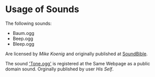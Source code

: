 # Usage of Sounds

The following sounds:

* Baum.ogg
* Beep.ogg
* Bleep.ogg

Are licensed by *Mike Koenig* and originally published at [SoundBible](https://soundbible.com/).

The sound ['Tone.ogg'](https://soundbible.com/1815-A-Tone.html) is registered at the Same Webpage as a public domain sound. Orginally published by user *His Self*.
